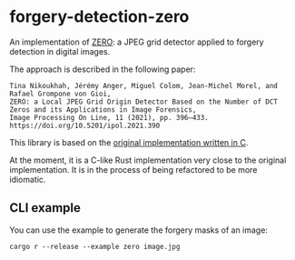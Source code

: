 # forgery-detection-zero

An implementation of [ZERO](https://doi.org/10.5201/ipol.2021.390): a JPEG grid detector applied to forgery detection in digital images.

The approach is described in the following paper:

```text
Tina Nikoukhah, Jérémy Anger, Miguel Colom, Jean-Michel Morel, and Rafael Grompone von Gioi,
ZERO: a Local JPEG Grid Origin Detector Based on the Number of DCT Zeros and its Applications in Image Forensics,
Image Processing On Line, 11 (2021), pp. 396–433. https://doi.org/10.5201/ipol.2021.390
```

This library is based on the [original implementation written in C](https://github.com/tinankh/ZERO).

At the moment, it is a C-like Rust implementation very close to the original implementation.
It is in the process of being refactored to be more idiomatic.

## CLI example

You can use the example to generate the forgery masks of an image:

```shell
cargo r --release --example zero image.jpg
```
